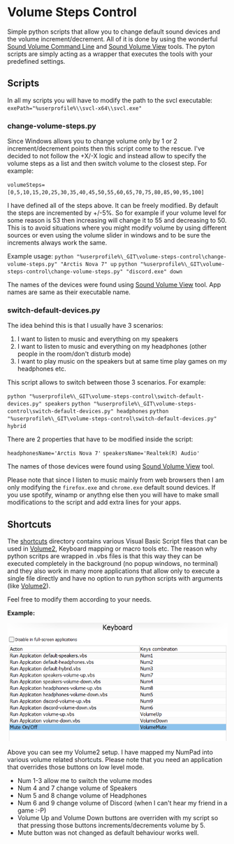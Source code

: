 # Volume Steps Control

Simple python scripts that allow you to change default sound devices and the volume increment/decrement. All of it is done by using the wonderful [Sound Volume Command Line](https://www.nirsoft.net/utils/sound_volume_command_line.html) and [Sound Volume View](https://www.nirsoft.net/utils/sound_volume_view.html) tools. The pyton scripts are simply acting as a wrapper that executes the tools with your predefined settings.

## Scripts

In all my scripts you will have to modify the path to the svcl executable:
`exePath="%userprofile%\\svcl-x64\\svcl.exe"`

### change-volume-steps.py

Since Windows allows you to change volume only by 1 or 2 increment/decrement points then this script come to the rescue. I've decided to not follow the +X/-X logic and instead allow to specify the volume steps as a list and then switch volume to the closest step. For example:

`volumeSteps=[0,5,10,15,20,25,30,35,40,45,50,55,60,65,70,75,80,85,90,95,100]`

I have defined all of the steps above. It can be freely modified. By default the steps are incremented by +/-5%. So for example if your volume level for some reason is 53 then increasing will change it to 55 and decreasing to 50. This is to avoid situations where you might modify volume by using different sources or even using the volume slider in windows and to be sure the increments always work the same.

Example usage:
`python "%userprofile%\_GIT\volume-steps-control\change-volume-steps.py" "Arctis Nova 7" up`
`python "%userprofile%\_GIT\volume-steps-control\change-volume-steps.py" "discord.exe" down`

The names of the devices were found using [Sound Volume View](https://www.nirsoft.net/utils/sound_volume_view.html) tool. App names are same as their executable name.

### switch-default-devices.py

The idea behind this is that I usually have 3 scenarios:

1. I want to listen to music and everything on my speakers
2. I want to listen to music and everything on my headphones (other people in the room/don't disturb mode)
3. I want to play music on the speakers but at same time play games on my headphones etc.

This script allows to switch between those 3 scenarios. For example:

`python "%userprofile%\_GIT\volume-steps-control\switch-default-devices.py" speakers`
`python "%userprofile%\_GIT\volume-steps-control\switch-default-devices.py" headphones`
`python "%userprofile%\_GIT\volume-steps-control\switch-default-devices.py" hybrid`

There are 2 properties that have to be modified inside the script:

`headphonesName='Arctis Nova 7'`
`speakersName='Realtek(R) Audio'`

The names of those devices were found using [Sound Volume View](https://www.nirsoft.net/utils/sound_volume_view.html) tool.

Please note that since I listen to music mainly from web browsers then I am only modifying the `firefox.exe` and `chrome.exe` default sound devices. If you use spotify, winamp or anythng else then you will have to make small modifications to the script and add extra lines for your apps.

## Shortcuts

The [shortcuts](shortcuts) directory contains various Visual Basic Script files that can be used in [Volume2](https://github.com/irzyxa/Volume2), Keyboard mapping or macro tools etc. The reason why python scritps are wrapped in .vbs files is that this way they can be executed completely in the background (no popup windows, no terminal) and they also work in many more applications that allow only to execute a single file directly and have no option to run python scripts with arguments (like [Volume2](https://github.com/irzyxa/Volume2)).

Feel free to modify them according to your needs.

**Example:**

![Volume2 configuration](volume2.png "Volume2 configuration")

Above you can see my Volume2 setup. I have mapped my NumPad into various volume related shortcuts. Please note that you need an application that overrides those buttons on low level mode.

- Num 1-3 allow me to switch the volume modes
- Num 4 and 7 change volume of Speakers
- Num 5 and 8 change volume of Headphones
- Num 6 and 9 change volume of Discord (when I can't hear my friend in a game :-P)
- Volume Up and Volume Down buttons are overriden with my script so that pressing those buttons increments/decrements volume by 5.
- Mute button was not changed as default behaviour works well.
